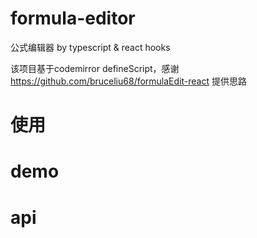 # formula-editor
公式编辑器 by typescript &amp; react hooks

该项目基于codemirror defineScript，感谢 https://github.com/bruceliu68/formulaEdit-react 提供思路

# 使用


# demo


# api
